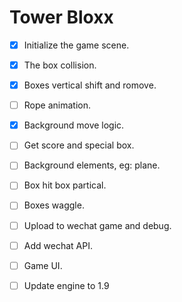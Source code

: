 # Tower Bloxx
- [x] Initialize the game scene.
- [x] The box collision.
- [x] Boxes vertical shift and romove.
- [ ] Rope animation.
- [x] Background move logic.
- [ ] Get score and special box.
- [ ] Background elements, eg: plane.
- [ ] Box hit box partical.
- [ ] Boxes waggle.
- [ ] Upload to wechat game and debug.
- [ ] Add wechat API.
- [ ] Game UI.
- [ ] Update engine to 1.9

